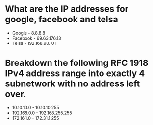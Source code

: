# What are the IP addresses for google, facebook and telsa

- Google - 8.8.8.8
- Facebook - 69.63.176.13
- Telsa - 192.168.90.101

# Breakdown the following RFC 1918 IPv4 address range into exactly 4 subnetwork with no address left over.

- 10.10.10.0 - 10.10.10.255
- 192.168.0.0 - 192.168.255.255
- 172.16.1.0 - 172.31.1.255
